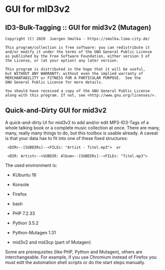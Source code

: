 # GUI for mID3v2
 

ID3-Bulk-Tagging :: GUI for mid3v2 (Mutagen) 
-------------------------------------------- 

    Copyright (C) 2020  Juergen Smolka - https://smolka.lima-city.de/

    This program/collection is free software: you can redistribute it 
    and/or modify it under the terms of the GNU General Public License 
    as published by the Free Software Foundation, either version 3 of 
    the License, or (at your option) any later version.

    This program is distributed in the hope that it will be useful,
    but WITHOUT ANY WARRANTY; without even the implied warranty of
    MERCHANTABILITY or FITNESS FOR A PARTICULAR PURPOSE.  See the
    GNU General Public License for more details.

    You should have received a copy of the GNU General Public License
    along with this program. If not, see <http://www.gnu.org/licenses/>.


Quick-and-Dirty GUI for mid3v2
------------------------------ 

A quick-and-dirty UI for mid3v2 to add and/or edit MP3-ID3-Tags of a whole talking book or a complete music collection at once. There are many, many, really many things to do, but this toolbox is usable already. A caveat is that your data has to fit into one of these fixed structures:

     <DIR>--[SUBDIRs]--<FILEs: "Artist - Titel.mp3">  or 

     <DIR: Artist>--<SUBDIR: Album>--[SUBDIRs]--<FILEs: "Titel.mp3">

The used environment is:

  +  KUbuntu 16
  +  Konsole
  +  Firefox
  +  bash

  +  PHP 7.2.33
  +  Python 3.5.2
  +  Python-Mutagen 1.31
  +    mid3v2 and mid3cp (part of Mutagen)

Some are prerequisites (like PHP, Python and Mutagen), others are interchangeable. For example, if you use Chromium instead of Firefox you must edit the automation shell scripts or do the start steps manually.
